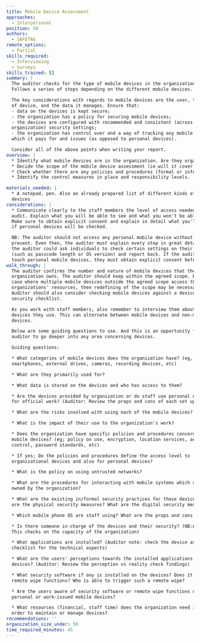 ```yaml
---
title: Mobile Device Assessment
approaches:
  - Interpersonal
position: 50
authors:
  - SAFETAG
remote_options:
  - Partial
skills_required:
  - Interviewing
  - Surveys
skills_trained: []
summary: |
  The auditor checks for the type of mobile devices in the organizations
  Follows a series of steps depending on the different mobile devices.

  The key considerations with regards to mobile devices are the user, the type
  of device, and the data it manages. Ensure that:
  - data on the devices is kept secure;
  - the organization has a policy for securing mobile devices;
  - the devices are configured with recommended and consistent (across the
  organization) security settings;
  - the organization has control over and a way of tracking any mobile devices
  which it pays for and issues (as opposed to personal devices).

  Consider all of the above points when writing your report.
overview: |
  * Identify what mobile devices are in the organization. Are they organizational owned or personal?
  * Decide the scope of the mobile device assessment (ie will it cover personal devices or only organizational resources; how many devices can access the organization's assets and will all be covered?)
  * Check whether there are any policies and procedures (formal or informal) on mobile device use
  * Identify the control measures in place and responsibility levels.

materials_needed: |
  * A notepad, pen. Also an already prepared list of different kinds of mobile
  devices
considerations: |
  * Communicate clearly to the staff members the level of access needed for the
  audit. Explain what you will be able to see and what you won't be able to see.
  Make sure to obtain explicit consent and explain in detail what you'll look into
  if personal devices will be checked.

  NB: The auditor should not access any personal mobile device without its owner
  present. Even then, the auditor must explain every step in great detail. Ideally,
  the auditor could ask individuals to check certain settings on their devices
  (such as passcode length or OS version) and report back. If the auditor needs to
  touch personal mobile devices, they must obtain explicit consent before doing so.
walk_through: |
  The auditor confirms the number and nature of mobile devices that the
  organization owns. The auditor should keep within the agreed scope. But in the
  case where multiple mobile devices outside the agreed scope access the
  organizations' resources, then redefining of the scope may be necessary.
  Auditor should also consider checking mobile devices against a device 
  security checklist.

  As you work with staff members, also remember to interview them about the
  devices they use. This can alternate between mobile devices and non-mobile
  devices.

  Below are some guiding questions to use. And this is an opportunity for the
  auditor to go deeper into any area concerning devices.

  Guiding questions:

  * What categories of mobile devices does the organization have? (eg, laptops,
  smartphones, external drives, cameras, recording devices, etc)

  * What are they primarily used for?

  * What data is stored on the devices and who has access to them?

  * Are the devices provided by organization or do staff use personal devices
  for official work? (Auditor: Review the props and cons of each set up)

  * What are the risks involved with using each of the mobile devices?

  * What is the impact of their use to the organization's work?

  * Does the organization have specific policies and procedures concerning
  mobile devices? (eg; policy on use, encryption, location services, access
  control, password standards, etc)

  * If yes; Do the policies and procedures define the access level to
  organizational devices and also for personal devices?

  * What is the policy on using untrusted networks?

  * What are the procedures for interacting with mobile systems which are  not
  owned by the organization?

  * What are the existing in/formal security practices for these devices? What
  are the physical security measures? What are the digital security measures?

  * Which mobile phone OS are staff using? What are the props and cons of each?

  * Is there someone in-charge of the devices and their security? (NB:Auditor:
  This checks on the capacity of the organization)

  * What applications are installed? (Auditor note: check the device assessment
  checklist for the technical aspects)

  * What are the users' perceptions towards the installed applications on their
  devices? (Auditor: Review the perception vs reality check findings)

  * What security software if any is installed on the devices? Does it offer
  remote wipe functions? Who is able to trigger such a remote wipe?

  * Are the users aware of security software or remote wipe functions on
  personal or work-issued mobile devices?

  * What resources (financial, staff time) does the organization need in
  order to maintain or manage devices?
recommendations: ''
organization_size_under: 50
time_required_minutes: 45
---
```

